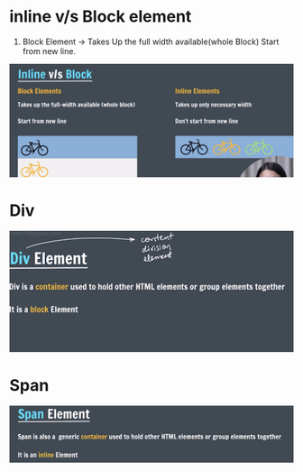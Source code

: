 # inline v/s Block element

1. Block Element -> Takes Up the full width available(whole Block)
   Start from new line.

![ss](image/block:inline.png)

# Div

![div](image/div.png)

# Span

![](image/Span.png)
